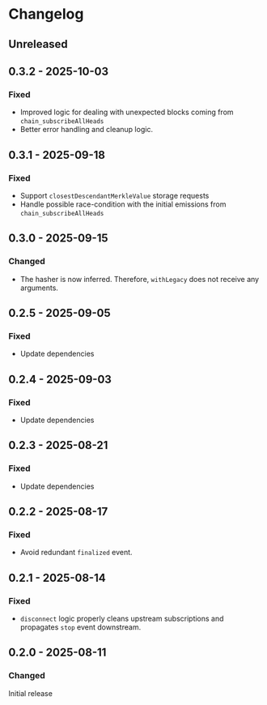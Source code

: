# Changelog

## Unreleased

## 0.3.2 - 2025-10-03

### Fixed

- Improved logic for dealing with unexpected blocks coming from `chain_subscribeAllHeads`
- Better error handling and cleanup logic.

## 0.3.1 - 2025-09-18

### Fixed

- Support `closestDescendantMerkleValue` storage requests
- Handle possible race-condition with the initial emissions from `chain_subscribeAllHeads`

## 0.3.0 - 2025-09-15

### Changed

- The hasher is now inferred. Therefore, `withLegacy` does not receive any arguments.

## 0.2.5 - 2025-09-05

### Fixed

- Update dependencies

## 0.2.4 - 2025-09-03

### Fixed

- Update dependencies

## 0.2.3 - 2025-08-21

### Fixed

- Update dependencies

## 0.2.2 - 2025-08-17

### Fixed

- Avoid redundant `finalized` event.

## 0.2.1 - 2025-08-14

### Fixed

- `disconnect` logic properly cleans upstream subscriptions and propagates `stop` event downstream.

## 0.2.0 - 2025-08-11

### Changed

Initial release

